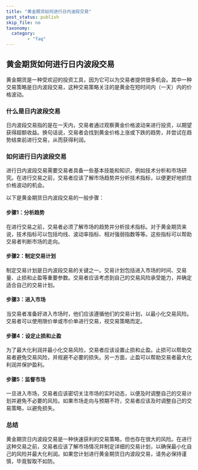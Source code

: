 ```yaml
---
title: "黄金期货如何进行日内波段交易"
post_status: publish
skip_file: no
taxonomy:
  category:
        - "faq"
---
```


## 黄金期货如何进行日内波段交易

黄金期货是一种受欢迎的投资工具，因为它可以为交易者提供很多机会。其中一种交易策略是日内波段交易，这种交易策略关注的是黄金在短时间内（一天）内的价格波动。

### 什么是日内波段交易

日内波段交易指的是在一天内，交易者通过观察黄金价格波动来进行投资，以期望获得超额收益。换句话说，交易者会找到黄金价格上涨或下跌的趋势，并尝试在趋势结束前进行交易，从而获得利润。

### 如何进行日内波段交易

进行日内波段交易需要交易者具备一些基本技能和知识，例如技术分析和市场研究。在进行交易之前，交易者应该了解市场趋势并分析技术指标，以便更好地抓住价格波动的机会。

以下是黄金期货日内波段交易的一般步骤：

#### 步骤1：分析趋势

在进行交易之前，交易者必须了解市场的趋势并分析技术指标。对于黄金期货来说，技术指标可以包括均线、波动率指标、相对强弱指数等等。这些指标可以帮助交易者判断市场的走向。

#### 步骤2：制定交易计划

制定交易计划是日内波段交易的关键之一。交易计划包括进入市场的时间、交易量、止损和止盈等重要参数。交易者应该考虑到自己的交易风险承受能力，并确定适合自己的交易计划。

#### 步骤3：进入市场

当交易者准备好进入市场时，他们应该遵循他们的交易计划，以最小化交易风险。交易者可以使用限价单或市价单进行交易，视交易策略而定。

#### 步骤4：设定止损和止盈

为了最大化利润并最小化交易风险，交易者应该设置止损和止盈。止损可以帮助交易者避免交易风险，并规避不必要的损失。另一方面，止盈可以帮助交易者最大化利润并保护盈利。

#### 步骤5：监督市场

一旦进入市场，交易者应该密切关注市场的实时动态，以便及时调整自己的交易计划并避免不必要的风险。如果市场走向与预期不符，交易者应该及时调整自己的交易策略，以避免损失。

### 总结

黄金期货日内波段交易是一种快速获利的交易策略，但也存在很大的风险。在进行这种交易之前，交易者应该了解市场情况并制定详细的交易计划，以确保最小化自己的风险并最大化利润。如果您计划进行黄金期货日内波段交易，请务必保持谨慎，毕竟智取不如防。
